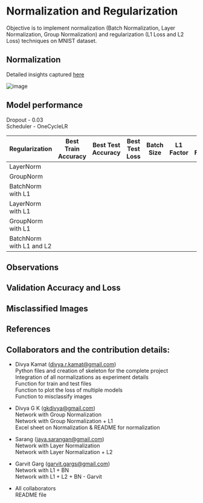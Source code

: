 # Normalization and Regularization

Objective is to implement normalization (Batch Normalization, Layer Normalization, Group Normalization) and regularization (L1 Loss and L2 Loss) techniques on MNIST dataset.

## Normalization  

Detailed insights captured [here](https://github.com/gkdivya/EVA/tree/main/6_BatchNormalization_Regularization/Normalization)

![image](https://user-images.githubusercontent.com/17870236/121403698-cc8d4180-c978-11eb-89ea-b2a305eff6eb.png)


## Model performance

Dropout   - 0.03 <br>
Scheduler - OneCycleLR <br>

|Regularization|	Best Train Accuracy	| Best Test Accuracy |	Best Test Loss| Batch Size| L1 Factor | L2 Factor|
|------------|-----------------|-------------|----------|----|---|---|
|LayerNorm||||||
|GroupNorm||||||
|BatchNorm with L1 ||||||
|LayerNorm with L1||||||
|GroupNorm with L1||||||
|BatchNorm with L1 and L2||||||

## Observations

## Validation Accuracy and Loss  

## Misclassified Images


## References


## Collaborators and the contribution details:

- Divya Kamat (divya.r.kamat@gmail.com)</br>
   Python files and creation of skeleton for the complete project </br>
   Integration of all normalizations as experiment details </br>
   Function for train and test files </br>
   Function to plot the loss of multiple models </br> 
   Function to misclassify images </br>

- Divya G K (gkdivya@gmail.com)</br>
   Network with Group Normalization </br>
   Network with Group Normalization + L1 </br>
   Excel sheet on Normalization & README for normalization</br>

- Sarang (jaya.sarangan@gmail.com)</br>
   Network with Layer Normalization </br>
   Network with Layer Normalization + L2 </br>

- Garvit Garg (garvit.gargs@gmail.com)</br>
   Network with L1 + BN </br>
   Network with L1 + L2 + BN - Garvit</br>
   
- All collaborators</br>
   README file </br>
